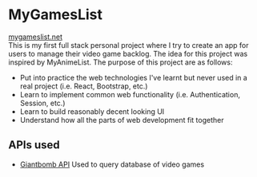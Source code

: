 # MyGamesList
[mygameslist.net](#)<br/>
This is my first full stack personal project where I try to create an app for users to manage their video game backlog. The idea for this project was inspired by MyAnimeList. The purpose of this project are as follows:

- Put into practice the web technologies I've learnt but never used in a real project (i.e. React, Bootstrap, etc.)
- Learn to implement common web functionality (i.e. Authentication, Session, etc.)
- Learn to build reasonably decent looking UI
- Understand how all the parts of web development fit together

## APIs used
- [Giantbomb API](https://www.giantbomb.com/api/) Used to query database of video games
